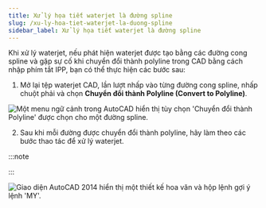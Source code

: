 ```yaml
---
title: Xử lý họa tiết waterjet là đường spline
slug: /xu-ly-hoa-tiet-waterjet-la-duong-spline
sidebar_label: Xử lý họa tiết waterjet là đường spline
---
```


Khi xử lý waterjet, nếu phát hiện waterjet được tạo bằng các đường cong spline và gặp sự cố khi chuyển đổi thành polyline trong CAD bằng cách nhập phím tắt IPP, bạn có thể thực hiện các bước sau:

1. Mở lại tệp waterjet CAD, lần lượt nhấp vào từng đường cong spline, nhấp chuột phải và chọn **Chuyển đổi thành Polyline (Convert to Polyline)**.

![Một menu ngữ cảnh trong AutoCAD hiển thị tùy chọn 'Chuyển đổi thành Polyline' được chọn cho một đường spline.](https://storage.googleapis.com/jegavn_kb/images/6364651520747970455178378.png)

2. Sau khi mỗi đường được chuyển đổi thành polyline, hãy làm theo các bước thao tác để xử lý waterjet.

:::note

:::

![Giao diện AutoCAD 2014 hiển thị một thiết kế hoa văn và hộp lệnh gợi ý lệnh 'MY'.](https://storage.googleapis.com/jegavn_kb/images/6364651510132295208943500.png)